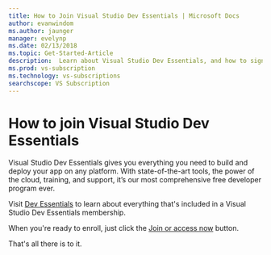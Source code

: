```yaml
---
title: How to Join Visual Studio Dev Essentials | Microsoft Docs
author: evanwindom
ms.author: jaunger
manager: evelynp
ms.date: 02/13/2018
ms.topic: Get-Started-Article
description:  Learn about Visual Studio Dev Essentials, and how to sign up.
ms.prod: vs-subscription
ms.technology: vs-subscriptions
searchscope: VS Subscription
---
```


# How to join Visual Studio Dev Essentials

Visual Studio Dev Essentials gives you everything you need to build and deploy your app on any platform. With state-of-the-art tools, the power of the cloud, training, and support, it’s our most comprehensive free developer program ever.

Visit [Dev Essentials](https://visualstudio.microsoft.com/dev-essentials/) to learn about everything that's included in a Visual Studio Dev Essentials membership.

When you're ready to enroll, just click the [Join or access now](https://my.visualstudio.com/Benefits?wt.mc_id=o~msft~vscom~devessentials-hero~mt689&campaign=o~msft~vscom~devessentials-hero~mt689) button.

That's all there is to it.